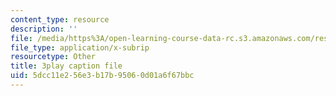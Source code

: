 ```yaml
---
content_type: resource
description: ''
file: /media/https%3A/open-learning-course-data-rc.s3.amazonaws.com/res-2-006-girls-who-build-cameras-summer-2016/5dcc11e256e3b17b95060d01a6f67bbc_-4C9-OgKLCY.srt
file_type: application/x-subrip
resourcetype: Other
title: 3play caption file
uid: 5dcc11e2-56e3-b17b-9506-0d01a6f67bbc
---
```

